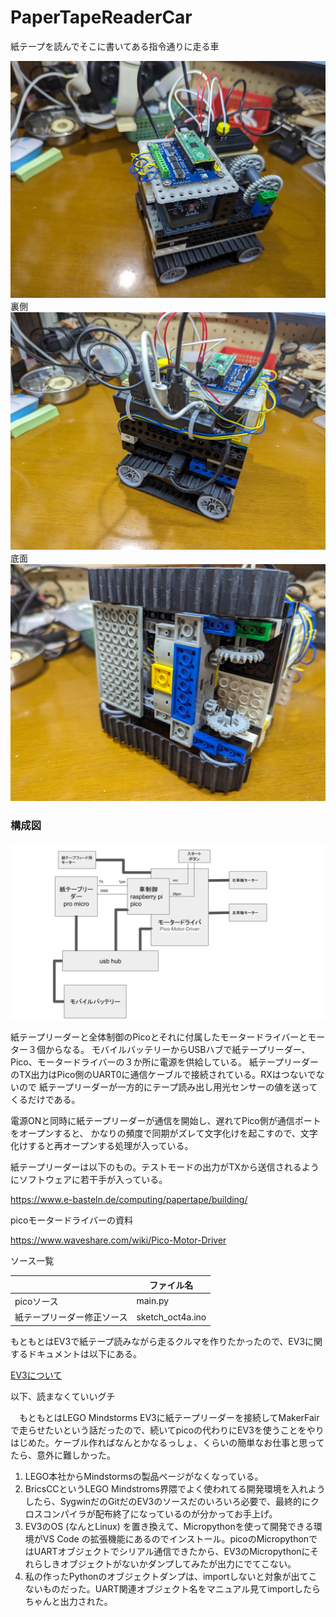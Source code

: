# PaperTapeReaderCar

紙テープを読んでそこに書いてある指令通りに走る車

<img src="./doc/PXL_20231008_222416077.jpg" width=512 />
裏側
<img src="./doc/PXL_20231008_222529692.jpg" width=512 />
底面
<img src="./doc/PXL_20231008_223644795.jpg" width=512 />

### 構成図

<img src="./doc/Diagram.svg" width=512 />

紙テープリーダーと全体制御のPicoとそれに付属したモータードライバーとモーター３個からなる。
モバイルバッテリーからUSBハブで紙テープリーダー、Pico、モータードライバーの３か所に電源を供給している。
紙テープリーダーのTX出力はPico側のUART0に通信ケーブルで接続されている。RXはつないでないので
紙テープリーダーが一方的にテープ読み出し用光センサーの値を送ってくるだけである。

電源ONと同時に紙テープリーダーが通信を開始し、遅れてPico側が通信ポートをオープンすると、
かなりの頻度で同期がズレて文字化けを起こすので、文字化けすると再オープンする処理が入っている。


紙テープリーダーは以下のもの。テストモードの出力がTXから送信されるようにソフトウェアに若干手が入っている。

https://www.e-basteln.de/computing/papertape/building/


picoモータードライバーの資料

https://www.waveshare.com/wiki/Pico-Motor-Driver

ソース一覧

||ファイル名|
|--|--|
|picoソース|main.py|
|紙テープリーダー修正ソース|sketch_oct4a.ino|

もともとはEV3で紙テープ読みながら走るクルマを作りたかったので、EV3に関するドキュメントは以下にある。

[EV3について](./EV3/README.md)

以下、読まなくていいグチ

　もともとはLEGO Mindstorms EV3に紙テープリーダーを接続してMakerFairで走らせたいという話だったので、続いてpicoの代わりにEV3を使うことをやりはじめた。ケーブル作ればなんとかなるっしょ、くらいの簡単なお仕事と思ってたら、意外に難しかった。

1. LEGO本社からMindstormsの製品ページがなくなっている。
2. BricsCCというLEGO Mindstroms界隈でよく使われてる開発環境を入れようしたら、SygwinだのGitだのEV3のソースだのいろいろ必要で、最終的にクロスコンパイラが配布終了になっているのが分かってお手上げ。
3. EV3のOS (なんとLinux) を置き換えて、Micropythonを使って開発できる環境がVS Code の拡張機能にあるのでインストール。picoのMicropythonではUARTオブジェクトでシリアル通信できたから、EV3のMicropythonにそれらしきオブジェクトがないかダンプしてみたが出力にでてこない。
4. 私の作ったPythonのオブジェクトダンプは、importしないと対象が出てこないものだった。UART関連オブジェクト名をマニュアル見てimportしたらちゃんと出力された。
